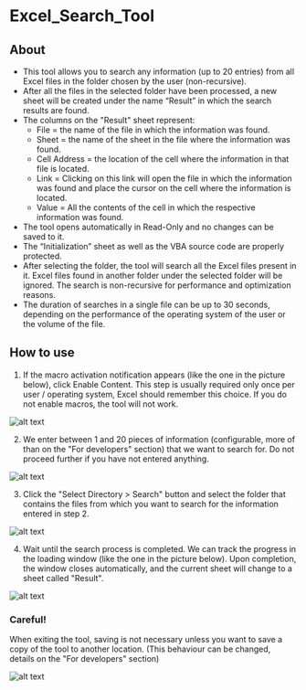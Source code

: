 # Excel_Search_Tool

## About

* This tool allows you to search any information (up to 20 entries) from all Excel files in the folder chosen by the user (non-recursive).
* After all the files in the selected folder have been processed, a new sheet will be created under the name “Result” in which the search results are found.
* The columns on the "Result" sheet represent:
  * File = the name of the file in which the information was found.
  * Sheet = the name of the sheet in the file where the information was found.
  * Cell Address = the location of the cell where the information in that file is located.
  * Link = Clicking on this link will open the file in which the information was found and place the cursor on the cell where the information is located.
  * Value = All the contents of the cell in which the respective information was found.
* The tool opens automatically in Read-Only and no changes can be saved to it.
* The “Initialization” sheet as well as the VBA source code are properly protected.
* After selecting the folder, the tool will search all the Excel files present in it. Excel files found in another folder under the selected folder will be ignored. The search is non-recursive for performance and optimization reasons.
* The duration of searches in a single file can be up to 30 seconds, depending on the performance of the operating system of the user or the volume of the file.

## How to use

1. If the macro activation notification appears (like the one in the picture below), click Enable Content. This step is usually required only once per user / operating system, Excel should remember this choice. If you do not enable macros, the tool will not work.

![alt text](https://github.com/KanaszM/Excel_Search_Tool/blob/main/ReadMe_Resources/Picture1.png)

2. We enter between 1 and 20 pieces of information (configurable, more of than on the "For developers" section) that we want to search for. Do not proceed further if you have not entered anything.

![alt text](https://github.com/KanaszM/Excel_Search_Tool/blob/main/ReadMe_Resources/Picture2.png)

3.	Click the "Select Directory > Search" button and select the folder that contains the files from which you want to search for the information entered in step 2.

![alt text](https://github.com/KanaszM/Excel_Search_Tool/blob/main/ReadMe_Resources/Picture3.png)

4.	Wait until the search process is completed. We can track the progress in the loading window (like the one in the picture below). Upon completion, the window closes automatically, and the current sheet will change to a sheet called "Result".

![alt text](https://github.com/KanaszM/Excel_Search_Tool/blob/main/ReadMe_Resources/Picture4.png)

### Careful!
When exiting the tool, saving is not necessary unless you want to save a copy of the tool to another location.
(This behaviour can be changed, details on the "For developers" section)

![alt text](https://github.com/KanaszM/Excel_Search_Tool/blob/main/ReadMe_Resources/Picture5.png)

